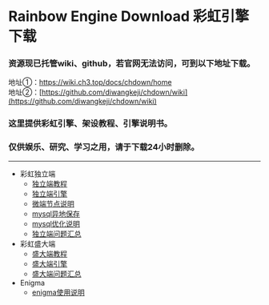 # Rainbow Engine Download 彩虹引擎下载
### 资源现已托管wiki、github，若官网无法访问，可到以下地址下载。
 地址①：https://wiki.ch3.top/docs/chdown/home<br/>
 地址②：[https://github.com/diwangkeji/chdown/wiki](https://github.com/diwangkeji/chdown/wiki)
### 这里提供彩虹引擎、架设教程、引擎说明书。
### 仅供娱乐、研究、学习之用，请于下载24小时删除。
---  
- 彩虹独立端
  * [独立端教程](https://github.com/diwangkeji/chdown/wiki/1)
  * [独立端引擎](https://github.com/diwangkeji/chdown/wiki/2)
  * [微端节点说明](https://github.com/diwangkeji/chdown/wiki/3)
  * [mysql异地保存](https://github.com/diwangkeji/chdown/wiki/4)
  * [mysql优化说明](https://github.com/diwangkeji/chdown/wiki/5)
  * [独立端问题汇总](https://github.com/diwangkeji/chdown/wiki/6)
- 彩虹盛大端
   * [盛大端教程](https://github.com/diwangkeji/chdown/wiki/7)
   * [盛大端引擎](https://github.com/diwangkeji/chdown/wiki/8)
   * [盛大端问题汇总](https://github.com/diwangkeji/chdown/wiki/9)
- Enigma
   * [enigma使用说明](https://github.com/diwangkeji/chdown/wiki/10)
